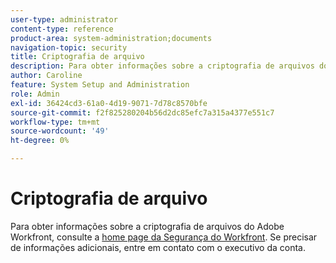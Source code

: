 ```yaml
---
user-type: administrator
content-type: reference
product-area: system-administration;documents
navigation-topic: security
title: Criptografia de arquivo
description: Para obter informações sobre a criptografia de arquivos do Adobe Workfront, consulte a home page de Segurança do Workfront. Se precisar de informações adicionais, entre em contato com o executivo da conta.
author: Caroline
feature: System Setup and Administration
role: Admin
exl-id: 36424cd3-61a0-4d19-9071-7d78c8570bfe
source-git-commit: f2f825280204b56d2dc85efc7a315a4377e551c7
workflow-type: tm+mt
source-wordcount: '49'
ht-degree: 0%

---
```


# Criptografia de arquivo

Para obter informações sobre a criptografia de arquivos do Adobe Workfront, consulte a [home page da Segurança do Workfront](https://www.workfront.com/workfront-security). Se precisar de informações adicionais, entre em contato com o executivo da conta.
